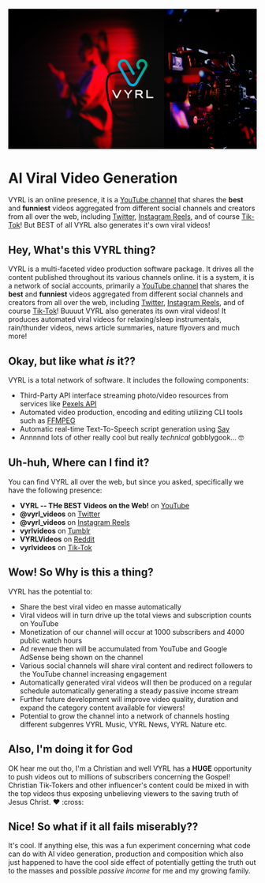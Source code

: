 ![VYRL](VYRL-banner.jpg) 
# AI Viral Video Generation

VYRL is an online presence, it is a [YouTube channel](https://www.youtube.com/channel/UC7xJpL8WWGUOxvbbHshcmQw) that shares the **best** and **funniest** videos aggregated from different social channels and creators from all over the web, including [Twitter](https://twitter.com/vyrl_videos), [Instagram Reels](https://www.instagram.com/vyrl_videos), and of course [Tik-Tok](https://www.tiktok.com/@vyrlvideos)! 
But BEST of all VYRL also generates it's own viral videos!

## Hey, What's this VYRL thing?
VYRL is a multi-faceted video production software package. It drives all the content published throughout its various channels online.
it is a system, it is a network of social accounts, primarily a [YouTube channel](https://www.youtube.com/channel/UC7xJpL8WWGUOxvbbHshcmQw) that shares the **best** and **funniest** videos aggregated from different social channels and creators from all over the web, including [Twitter](https://twitter.com/vyrl_videos), [Instagram Reels](https://www.instagram.com/vyrl_videos), and of course [Tik-Tok](https://www.tiktok.com/@vyrlvideos)! Buuuut VYRL also generates its own viral videos! It produces automated viral videos for relaxing/sleep instrumentals, rain/thunder videos, news article summaries, nature flyovers and much more!

## Okay, but like what *is* it??
VYRL is a total network of software. It includes the following components:

- Third-Party API interface streaming photo/video resources from services like [Pexels API](https://www.pexels.com/api/documentation/)
- Automated video production, encoding and editing utilizing CLI tools such as [FFMPEG](https://ffmpeg.org/)
- Automatic real-time Text-To-Speech script generation using [Say](https://www.npmjs.com/package/say)
- Annnnnd lots of other really cool but really *technical* gobblygook... :nerd_face:

## Uh-huh, Where can I find it?
You can find VYRL all over the web, but since you asked, specifically we have the following presence:
- **VYRL -- THe BEST Videos on the Web!** on [YouTube](https://www.youtube.com/channel/UC7xJpL8WWGUOxvbbHshcmQw) 
- **@vyrl_videos** on [Twitter](https://twitter.com/vyrl_videos) 
- **@vyrl_videos** on [Instagram Reels](https://www.instagram.com/vyrl_videos)
- **vyrlvideos** on [Tumblr](vyrlvideos.tumblr.com)
- **VYRLVideos** on [Reddit](https://www.reddit.com/user/VYRLVideos)
- **vyrlvideos** on [Tik-Tok](https://www.tiktok.com/@vyrlvideos) 

## Wow! So Why is this a thing?
VYRL has the potential to:
- Share the best viral video en masse automatically
- Viral videos will in turn drive up the total views and subscription counts on YouTube
- Monetization of our channel will occur at 1000 subscribers and 4000 public watch hours
- Ad revenue then will be accumulated from YouTube and Google AdSense being shown on the channel
- Various social channels will share viral content and redirect followers to the YouTube channel increasing engagement
- Automatically generated viral videos will then be produced on a regular schedule automatically generating a steady passive income stream
- Further future development will improve video quality, duration and expand the category content available for viewers!
- Potential to grow the channel into a network of channels hosting different subgenres VYRL Music, VYRL News, VYRL Nature etc.

## Also, I'm doing it for God
OK hear me out tho, I'm a Christian and well VYRL has a **HUGE** opportunity to push videos out to millions of subscribers concerning the Gospel!
Christian Tik-Tokers and other influencer's content could be mixed in with the top videos thus exposing unbelieving viewers to the saving truth of Jesus Christ.
:heart: :cross:

## Nice! So what if it all fails miserably??
It's cool. If anything else, this was a fun experiment concerning what code can do with AI video generation, production and composition
which also just happened to have the cool side effect of potentially getting the truth out to the masses and possible *passive income* for me and my growing family.


